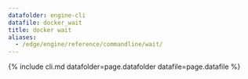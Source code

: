 ```yaml
---
datafolder: engine-cli
datafile: docker_wait
title: docker wait
aliases:
  - /edge/engine/reference/commandline/wait/
---
```

<!--
This page is automatically generated from Docker's source code. If you want to
suggest a change to the text that appears here, open a ticket or pull request
in the source repository on GitHub:

https://github.com/docker/cli
-->

{% include cli.md datafolder=page.datafolder datafile=page.datafile %}
